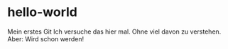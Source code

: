 # hello-world
Mein erstes Git
Ich versuche das hier mal.
Ohne viel davon zu verstehen.
Aber: Wird schon werden!
